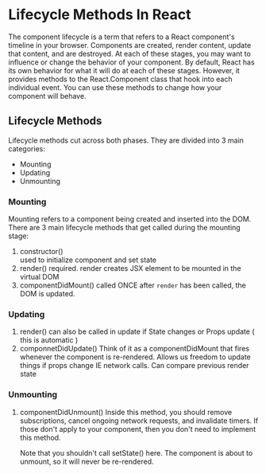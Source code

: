 # Lifecycle Methods In React

The component lifecycle is a term that refers to a React component's timeline in your browser. Components are created, render content, update that content, and are destroyed. At each of these stages, you may want to influence or change the behavior of your component. By default, React has its own behavior for what it will do at each of these stages. However, it provides methods to the React.Component class that hook into each individual event. You can use these methods to change how your component will behave.

## Lifecycle Methods

Lifecycle methods cut across both phases. They are divided into 3 main categories:

 - Mounting
 - Updating
 - Unmounting

### Mounting

Mounting refers to a component being created and inserted into the DOM. There are 3 main lifecycle methods that get called during the mounting stage:

1. constructor()  
    used to initialize component and set state
1. render() 
    required.  render creates JSX element to be mounted in the virtual DOM
1. componentDidMount()
    called ONCE after `render` has been called, the DOM is updated.

### Updating

1. render()
    can also be called in update if State changes or Props update ( this is automatic )
1. componnetDidUpdate()
    Think of it as a componentDidMount that fires whenever the component is re-rendered.   Allows us freedom to update things if props change IE network calls.  Can compare previous render state

### Unmounting

1. componentDidUnmount()
    Inside this method, you should remove subscriptions, cancel ongoing network requests, and invalidate timers. If those don't apply to your component, then you don't need to implement this method.

    Note that you shouldn't call setState() here. The component is about to unmount, so it will never be re-rendered.


